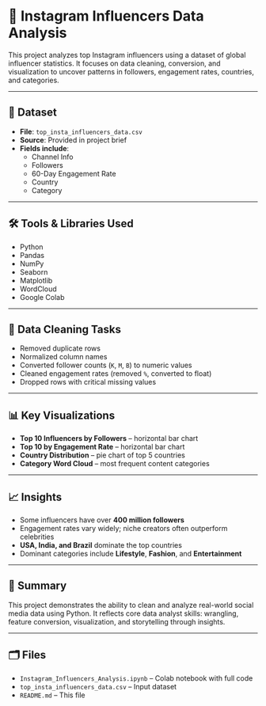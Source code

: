 # 📸 Instagram Influencers Data Analysis

This project analyzes top Instagram influencers using a dataset of global influencer statistics. It focuses on data cleaning, conversion, and visualization to uncover patterns in followers, engagement rates, countries, and categories.

---

## 📁 Dataset

- **File**: `top_insta_influencers_data.csv`
- **Source**: Provided in project brief
- **Fields include**:
  - Channel Info
  - Followers
  - 60-Day Engagement Rate
  - Country
  - Category

---

## 🛠 Tools & Libraries Used

- Python
- Pandas
- NumPy
- Seaborn
- Matplotlib
- WordCloud
- Google Colab

---

## 🧹 Data Cleaning Tasks

- Removed duplicate rows
- Normalized column names
- Converted follower counts (`K`, `M`, `B`) to numeric values
- Cleaned engagement rates (removed `%`, converted to float)
- Dropped rows with critical missing values

---

## 📊 Key Visualizations

- **Top 10 Influencers by Followers** – horizontal bar chart
- **Top 10 by Engagement Rate** – horizontal bar chart
- **Country Distribution** – pie chart of top 5 countries
- **Category Word Cloud** – most frequent content categories

---

## 📈 Insights

- Some influencers have over **400 million followers**
- Engagement rates vary widely; niche creators often outperform celebrities
- **USA, India, and Brazil** dominate the top countries
- Dominant categories include **Lifestyle**, **Fashion**, and **Entertainment**

---

## 🧠 Summary

This project demonstrates the ability to clean and analyze real-world social media data using Python. It reflects core data analyst skills: wrangling, feature conversion, visualization, and storytelling through insights.

---

## 🗂 Files

- `Instagram_Influencers_Analysis.ipynb` – Colab notebook with full code
- `top_insta_influencers_data.csv` – Input dataset
- `README.md` – This file


